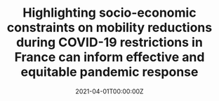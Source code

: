 ---
title: "Highlighting socio-economic constraints on mobility reductions during COVID-19 restrictions in France can inform effective and equitable pandemic response"


authors:
 - admin
 - Jonggul Lee
 - Shweta Bansal
 - Stefania Rubrichi
 - Vittoria Colizza


author_notes:
 - ''
 - ''
 - ''
 - ''
 - ''


date: '2021-04-01T00:00:00Z'
doi: '10.1093/jtm/taab045'


publishDate: '2017-01-01T00:00:00Z'


publication_types: ['2']


publication: In *Journal of Travel Medicine*
publication_short: In *Journal of Travel Medicine*


abstract: ""


tags: []


featured: false


links:
 - name: Journal website
   url: https://doi.org/10.1093/jtm/taab045


image:
 caption: ''
 focal_point: ''
 preview_only: false


---